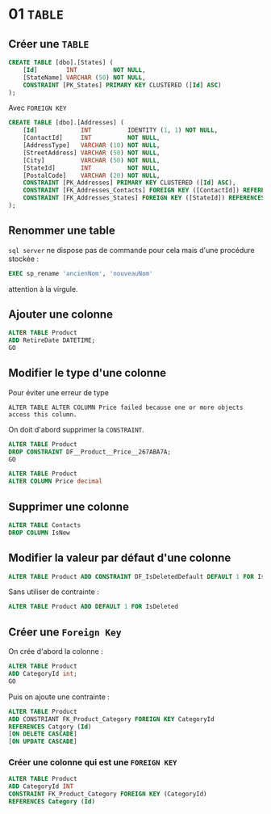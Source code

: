# 01 `TABLE`

## Créer une `TABLE`

```sql
CREATE TABLE [dbo].[States] (
    [Id]        INT          NOT NULL,
    [StateName] VARCHAR (50) NOT NULL,
    CONSTRAINT [PK_States] PRIMARY KEY CLUSTERED ([Id] ASC)
);
```

Avec `FOREIGN KEY`

```sql
CREATE TABLE [dbo].[Addresses] (
    [Id]            INT          IDENTITY (1, 1) NOT NULL,
    [ContactId]     INT          NOT NULL,
    [AddressType]   VARCHAR (10) NOT NULL,
    [StreetAddress] VARCHAR (50) NOT NULL,
    [City]          VARCHAR (50) NOT NULL,
    [StateId]       INT          NOT NULL,
    [PostalCode]    VARCHAR (20) NOT NULL,
    CONSTRAINT [PK_Addresses] PRIMARY KEY CLUSTERED ([Id] ASC),
    CONSTRAINT [FK_Addresses_Contacts] FOREIGN KEY ([ContactId]) REFERENCES [dbo].[Contacts] ([Id]) ON DELETE CASCADE,
    CONSTRAINT [FK_Addresses_States] FOREIGN KEY ([StateId]) REFERENCES [dbo].[States] ([Id])
);
```



## Renommer une table

`sql server` ne dispose pas de commande pour cela mais d'une procédure stockée :

```sql
EXEC sp_rename 'ancienNom', 'nouveauNom'
```

attention à la virgule.



## Ajouter une colonne

```sql
ALTER TABLE Product 
ADD RetireDate DATETIME;
GO
```



## Modifier le type d'une colonne

Pour éviter une erreur de type 

```
ALTER TABLE ALTER COLUMN Price failed because one or more objects access this column.
```

On doit d'abord supprimer la `CONSTRAINT`.

```sql
ALTER TABLE Product
DROP CONSTRAINT DF__Product__Price__267ABA7A;
GO

ALTER TABLE Product
ALTER COLUMN Price decimal
```



## Supprimer une colonne

```sql
ALTER TABLE Contacts
DROP COLUMN IsNew
```



## Modifier la valeur par défaut d'une colonne

```sql
ALTER TABLE Product ADD CONSTRAINT DF_IsDeletedDefault DEFAULT 1 FOR IsDeleted
```

Sans utiliser de contrainte :

```sql
ALTER TABLE Product ADD DEFAULT 1 FOR IsDeleted
```



## Créer une `Foreign Key`

On crée d'abord la colonne :

```sql
ALTER TABLE Product
ADD CategoryId int;
GO
```

Puis on ajoute une contrainte :

```sql
ALTER TABLE Product
ADD CONSTRIANT FK_Product_Category FOREIGN KEY CategoryId
REFERENCES Catgory (Id)
[ON DELETE CASCADE]
[ON UPDATE CASCADE]
```

### Créer une colonne qui est une `FOREIGN KEY`

```sql
ALTER TABLE Product
ADD CategoryId INT
CONSTRAINT FK_Product_Category FOREIGN KEY (CategoryId)
REFERENCES Category (Id)
```

